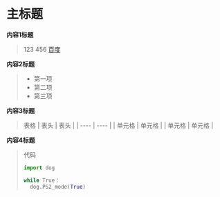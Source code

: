 # 主标题

**内容1标题**
>123
>456
>[百度](http://www.baidu.com)

**内容2标题**

>
>* 第一项
>* 第二项
>* 第三项

**内容3标题**

>表格
|  表头   | 表头  |
|  ----  | ----  |
| 单元格  | 单元格 |
| 单元格  | 单元格 |

**内容4标题**
>代码
>```python
>import dog
>
>while True：
>	dog.PS2_mode(True)
>```
>
>

